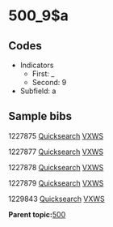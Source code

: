# 500\_9$a

## Codes

-   Indicators
    -   First: \_
    -   Second: 9
-   Subfield: a

## Sample bibs

1227875 [Quicksearch](https://search.library.yale.edu/catalog/1227875) [VXWS](http://prodorbis.library.yale.edu:7014/vxws/GetHoldingsService?bibId=1227875)

1227877 [Quicksearch](https://search.library.yale.edu/catalog/1227877) [VXWS](http://prodorbis.library.yale.edu:7014/vxws/GetHoldingsService?bibId=1227877)

1227878 [Quicksearch](https://search.library.yale.edu/catalog/1227878) [VXWS](http://prodorbis.library.yale.edu:7014/vxws/GetHoldingsService?bibId=1227878)

1227879 [Quicksearch](https://search.library.yale.edu/catalog/1227879) [VXWS](http://prodorbis.library.yale.edu:7014/vxws/GetHoldingsService?bibId=1227879)

1229843 [Quicksearch](https://search.library.yale.edu/catalog/1229843) [VXWS](http://prodorbis.library.yale.edu:7014/vxws/GetHoldingsService?bibId=1229843)

**Parent topic:**[500](../../tags/500/500.md)

